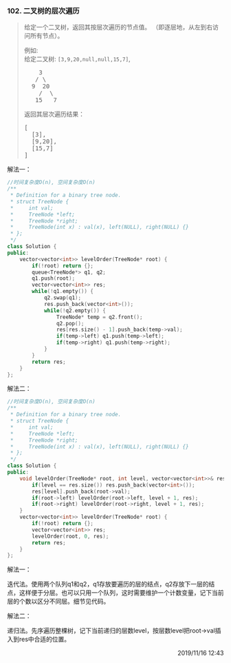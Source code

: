 ### 102. 二叉树的层次遍历
> <div class="notranslate"><p>给定一个二叉树，返回其按层次遍历的节点值。 （即逐层地，从左到右访问所有节点）。</p>
> 
> <p>例如:<br>
> 给定二叉树:&nbsp;<code>[3,9,20,null,null,15,7]</code>,</p>
> 
> <pre>    3
>    / \
>   9  20
>     /  \
>    15   7
> </pre>
> 
> <p>返回其层次遍历结果：</p>
> 
> <pre>[
>   [3],
>   [9,20],
>   [15,7]
> ]
> </pre>
> </div>

解法一：
```cpp
//时间复杂度O(n), 空间复杂度O(n)
/**
 * Definition for a binary tree node.
 * struct TreeNode {
 *     int val;
 *     TreeNode *left;
 *     TreeNode *right;
 *     TreeNode(int x) : val(x), left(NULL), right(NULL) {}
 * };
 */
class Solution {
public:
    vector<vector<int>> levelOrder(TreeNode* root) {
        if(!root) return {};
        queue<TreeNode*> q1, q2;
        q1.push(root);
        vector<vector<int>> res;
        while(!q1.empty()) {
            q2.swap(q1);
            res.push_back(vector<int>());
            while(!q2.empty()) {
                TreeNode* temp = q2.front();
                q2.pop();
                res[res.size() - 1].push_back(temp->val);
                if(temp->left) q1.push(temp->left);
                if(temp->right) q1.push(temp->right);
            }
        }
        return res;
    }
};
```

解法二：
```cpp
//时间复杂度O(n), 空间复杂度O(n)
/**
 * Definition for a binary tree node.
 * struct TreeNode {
 *     int val;
 *     TreeNode *left;
 *     TreeNode *right;
 *     TreeNode(int x) : val(x), left(NULL), right(NULL) {}
 * };
 */
class Solution {
public:
    void levelOrder(TreeNode* root, int level, vector<vector<int>>& res) {
        if(level == res.size()) res.push_back(vector<int>());
        res[level].push_back(root->val);
        if(root->left) levelOrder(root->left, level + 1, res);
        if(root->right) levelOrder(root->right, level + 1, res);
    }
    vector<vector<int>> levelOrder(TreeNode* root) {
        if(!root) return {};
        vector<vector<int>> res;
        levelOrder(root, 0, res);
        return res;
    }
};
```

解法一：

迭代法。使用两个队列q1和q2，q1存放要遍历的层的结点，q2存放下一层的结点，这样便于分层。也可以只用一个队列，这时需要维护一个计数变量，记下当前层的个数以区分不同层。细节见代码。

解法二：

递归法。先序遍历整棵树，记下当前递归的层数level，按层数level把root->val插入到res中合适的位置。

<div style="text-align: right"> 2019/11/16 12:43 </div>
